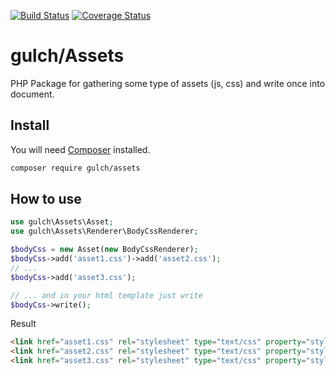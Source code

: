 [![Build Status](https://travis-ci.org/gulch/assets.svg?branch=master)](https://travis-ci.org/gulch/assets) [![Coverage Status](https://coveralls.io/repos/github/gulch/assets/badge.svg?branch=master)](https://coveralls.io/github/gulch/assets?branch=master)

# gulch/Assets
PHP Package for gathering some type of assets (js, css) and write once into document.

## Install

You will need [Composer](http://getcomposer.org) installed.
```bash
composer require gulch/assets
```

## How to use

```php
use gulch\Assets\Asset;
use gulch\Assets\Renderer\BodyCssRenderer;

$bodyCss = new Asset(new BodyCssRenderer);
$bodyCss->add('asset1.css')->add('asset2.css');
// ...
$bodyCss->add('asset3.css');

// ... and in your html template just write
$bodyCss->write();
```
Result
```html
<link href="asset1.css" rel="stylesheet" type="text/css" property="stylesheet">
<link href="asset2.css" rel="stylesheet" type="text/css" property="stylesheet">
<link href="asset3.css" rel="stylesheet" type="text/css" property="stylesheet">
```
